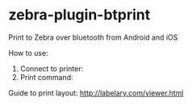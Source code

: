 # zebra-plugin-btprint
Print to Zebra over bluetooth from Android and iOS

How to use:
1. Connect to printer: 
2. Print command: 

Guide to print layout: http://labelary.com/viewer.html
